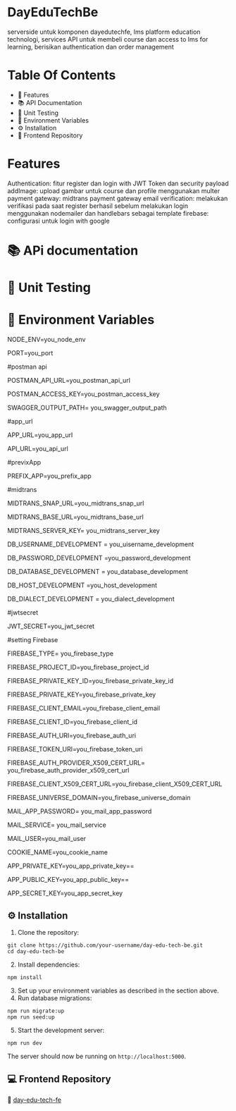 # DayEduTechBe
serverside untuk komponen dayedutechfe, lms platform education technologi, services API untuk membeli course dan access to lms for learning, berisikan authentication dan order management


# Table Of Contents
-   🚀 Features
-   📚 API Documentation
-   🧪 Unit Testing
-   🔐 Environment Variables
-    ⚙️ Installation
-   🔗 Frontend Repository

# Features
Authentication: fitur register dan login with JWT Token dan security payload
addImage: upload gambar  untuk course dan profile menggunakan multer
payment gateway: midtrans payment gateway
email verification: melakukan verifikasi pada saat register berhasil sebelum melakukan login menggunakan nodemailer dan handlebars sebagai template
firebase: configurasi untuk login with google

# 📚 APi documentation



# 🧪 Unit Testing




# 🔐 Environment Variables
NODE_ENV=you_node_env

PORT=you_port

#postman api

POSTMAN_API_URL=you_postman_api_url

POSTMAN_ACCESS_KEY=you_postman_access_key

SWAGGER_OUTPUT_PATH= you_swagger_output_path

  

#app_url

APP_URL=you_app_url

API_URL=you_api_url

#previxApp

PREFIX_APP=you_prefix_app

#midtrans

MIDTRANS_SNAP_URL=you_midtrans_snap_url

MIDTRANS_BASE_URL=you_midtrans_base_url

MIDTRANS_SERVER_KEY= you_midtrans_server_key

  

DB_USERNAME_DEVELOPMENT = you_uisername_development

DB_PASSWORD_DEVELOPMENT =you_password_development

DB_DATABASE_DEVELOPMENT = you_database_development

DB_HOST_DEVELOPMENT =you_host_development

DB_DIALECT_DEVELOPMENT = you_dialect_development

#jwtsecret

JWT_SECRET=you_jwt_secret

#setting Firebase

FIREBASE_TYPE= you_firebase_type

FIREBASE_PROJECT_ID=you_firebase_project_id

FIREBASE_PRIVATE_KEY_ID=you_firebase_private_key_id

FIREBASE_PRIVATE_KEY=you_firebase_private_key

FIREBASE_CLIENT_EMAIL=you_firebase_client_email

FIREBASE_CLIENT_ID=you_firebase_client_id

FIREBASE_AUTH_URI=you_firebase_auth_uri

FIREBASE_TOKEN_URI=you_firebase_token_uri

FIREBASE_AUTH_PROVIDER_X509_CERT_URL= you_firebase_auth_provider_x509_cert_url

FIREBASE_CLIENT_X509_CERT_URL=you_firebase_client_X509_CERT_URL

FIREBASE_UNIVERSE_DOMAIN=you_firebase_universe_domain

  
  

MAIL_APP_PASSWORD= you_mail_app_password

MAIL_SERVICE= you_mail_service

MAIL_USER=you_mail_user
  

COOKIE_NAME=you_cookie_name

APP_PRIVATE_KEY=you_app_private_key==

  

APP_PUBLIC_KEY=you_app_public_key==

  

APP_SECRET_KEY=you_app_secret_key

## ⚙️ Installation


1.  Clone the repository:

```
git clone https://github.com/your-username/day-edu-tech-be.git
cd day-edu-tech-be

```

2.  Install dependencies:

```
npm install

```

3.  Set up your environment variables as described in the section above.
4.  Run database migrations:

```
npm run migrate:up
npm run seed:up

```

5.  Start the development server:

```
npm run dev
```

The server should now be running on  `http://localhost:5000`.

## 💻 Frontend Repository

🔗  [day-edu-tech-fe](https://github.com/rofiday/day-edu-tech-fe.git)
